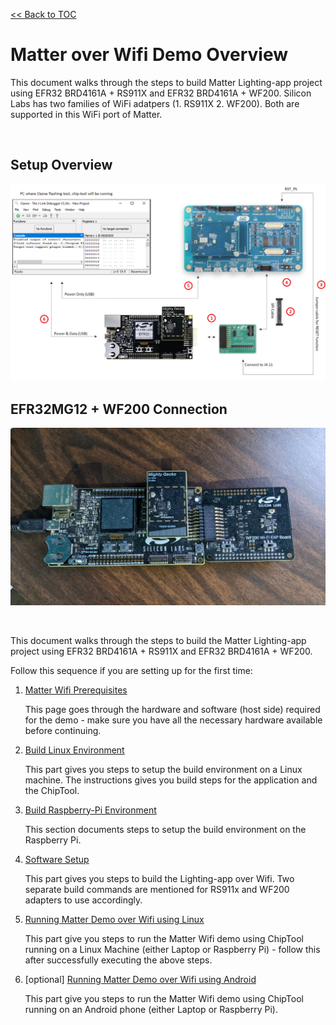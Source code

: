 [<< Back to TOC](../README.md)

# Matter over Wifi Demo Overview

This document walks through the steps to build Matter Lighting-app project using
EFR32 BRD4161A + RS911X and EFR32 BRD4161A + WF200. Silicon Labs has two
families of WiFi adatpers (1. RS911X 2. WF200). Both are supported in this WiFi
port of Matter.

<br>

## Setup Overview

![Overview](./images/wifi_setup.png)

## EFR32MG12 + WF200 Connection

![EFR32MG12 + WF200 connection ](./images/MG12_WF200.jpg)

<br>

<!-- ## Overview -->

This document walks through the steps to build the Matter Lighting-app project
using EFR32 BRD4161A + RS911X and EFR32 BRD4161A + WF200.

Follow this sequence if you are setting up for the first time:

1. [Matter Wifi Prerequisites](WIFI_PREREQS.md)

    This page goes through the hardware and software (host side) required for
    the demo - make sure you have all the necessary hardware available before
    continuing.

2. [Build Linux Environment](BUILD_CHIP_ENV.md)

    This part gives you steps to setup the build environment on a Linux machine.
    The instructions gives you build steps for the application and the ChipTool.

3. [Build Raspberry-Pi Environment](BUILD_PI_ENV.md)

    This section documents steps to setup the build environment on the Raspberry
    Pi.

4. [Software Setup](SW_SETUP.md)

    This part gives you steps to build the Lighting-app over Wifi. Two separate
    build commands are mentioned for RS911x and WF200 adapters to use
    accordingly.

5. [Running Matter Demo over Wifi using Linux](RUN_DEMO.md)

    This part give you steps to run the Matter Wifi demo using ChipTool running
    on a Linux Machine (either Laptop or Raspberry Pi) - follow this after
    successfully executing the above steps.

6. [optional] [Running Matter Demo over Wifi using Android](WIFI_ANDROID.md)

    This part give you steps to run the Matter Wifi demo using ChipTool running
    on an Android phone (either Laptop or Raspberry Pi).
